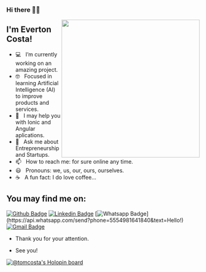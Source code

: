 ### Hi there 👋🏽

<img align="right" width="auto" height="360" src="https://github.com/TomCosta/TomCosta/blob/master/Everton-Tom-Costa.png">

## I'm Everton Costa!

- 💻 &nbsp; I’m currently working on an amazing project.​
- 🤓 &nbsp; Focused in learning Artificial Intelligence (AI) to improve products and services.
- 🤔 &nbsp; I may help you with Ionic and Angular aplications.
- 💬 &nbsp; Ask me about Entrepreneurship and Startups.
- 📫 &nbsp; How to reach me: for sure online any time.
- 😃​ &nbsp; Pronouns: we, us, our, ours, ourselves.
- ☕ &nbsp; A fun fact: I do love coffee...


## You may find me on:
[![Github Badge](https://img.shields.io/badge/-Github-000?style=flat-square&logo=Github&logoColor=white&link=link_do_seu_perfil_no_github)](https://github.com/TomCosta)
[![Linkedin Badge](https://img.shields.io/badge/-LinkedIn-blue?style=flat-square&logo=Linkedin&logoColor=white&link=link_do_seu_perfil_no_linkedin)](https://www.linkedin.com/in/costaeverton/)
[![Whatsapp Badge](https://img.shields.io/badge/-Whatsapp-4CA143?style=flat-square&labelColor=4CA143&logo=whatsapp&logoColor=white&link=https://api.whatsapp.com/send?phone=seu_telefone_55+DDD+número_de_telefone&text=Hello!)](https://api.whatsapp.com/send?phone=5554981641840&text=Hello!)
[![Gmail Badge](https://img.shields.io/badge/-Gmail-c14438?style=flat-square&logo=Gmail&logoColor=white&link=mailto:seu_email)](mailto:sys.everton@gmail.com)

- Thank you for your attention. 

- See you!
<!--
**TomCosta/TomCosta** is a ✨ _special_ ✨ repository because its `README.md` (this file) appears on your GitHub profile.

Here are some ideas to get you started:

- 🔭 I’m currently working on ...
- 🌱 I’m currently learning ...
- 👯 I’m looking to collaborate on ...
- 🤔 I’m looking for help with ...
- 💬 Ask me about ...
- 📫 How to reach me: ...
- 😄 Pronouns: ...
- ⚡ Fun fact: ...
-->
[![@tomcosta's Holopin board](https://holopin.io/api/user/board?user=tomcosta)](https://holopin.io/@tomcosta)
